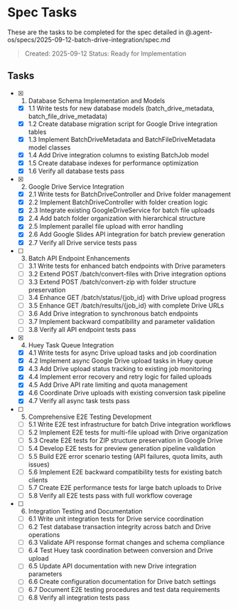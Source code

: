 # Spec Tasks

These are the tasks to be completed for the spec detailed in @.agent-os/specs/2025-09-12-batch-drive-integration/spec.md

> Created: 2025-09-12
> Status: Ready for Implementation

## Tasks

- [x] 1. Database Schema Implementation and Models
  - [x] 1.1 Write tests for new database models (batch_drive_metadata, batch_file_drive_metadata)
  - [x] 1.2 Create database migration script for Google Drive integration tables
  - [x] 1.3 Implement BatchDriveMetadata and BatchFileDriveMetadata model classes
  - [x] 1.4 Add Drive integration columns to existing BatchJob model
  - [x] 1.5 Create database indexes for performance optimization
  - [x] 1.6 Verify all database tests pass

- [x] 2. Google Drive Service Integration
  - [x] 2.1 Write tests for BatchDriveController and Drive folder management
  - [x] 2.2 Implement BatchDriveController with folder creation logic
  - [x] 2.3 Integrate existing GoogleDriveService for batch file uploads
  - [x] 2.4 Add batch folder organization with hierarchical structure
  - [x] 2.5 Implement parallel file upload with error handling
  - [x] 2.6 Add Google Slides API integration for batch preview generation
  - [x] 2.7 Verify all Drive service tests pass

- [ ] 3. Batch API Endpoint Enhancements
  - [ ] 3.1 Write tests for enhanced batch endpoints with Drive parameters
  - [ ] 3.2 Extend POST /batch/convert-files with Drive integration options
  - [ ] 3.3 Extend POST /batch/convert-zip with folder structure preservation
  - [ ] 3.4 Enhance GET /batch/status/{job_id} with Drive upload progress
  - [ ] 3.5 Enhance GET /batch/results/{job_id} with complete Drive URLs
  - [ ] 3.6 Add Drive integration to synchronous batch endpoints
  - [ ] 3.7 Implement backward compatibility and parameter validation
  - [ ] 3.8 Verify all API endpoint tests pass

- [x] 4. Huey Task Queue Integration
  - [x] 4.1 Write tests for async Drive upload tasks and job coordination
  - [x] 4.2 Implement async Google Drive upload tasks in Huey queue
  - [x] 4.3 Add Drive upload status tracking to existing job monitoring
  - [x] 4.4 Implement error recovery and retry logic for failed uploads
  - [x] 4.5 Add Drive API rate limiting and quota management
  - [x] 4.6 Coordinate Drive uploads with existing conversion task pipeline
  - [x] 4.7 Verify all async task tests pass

- [ ] 5. Comprehensive E2E Testing Development
  - [ ] 5.1 Write E2E test infrastructure for batch Drive integration workflows
  - [ ] 5.2 Implement E2E tests for multi-file upload with Drive organization
  - [ ] 5.3 Create E2E tests for ZIP structure preservation in Google Drive
  - [ ] 5.4 Develop E2E tests for preview generation pipeline validation
  - [ ] 5.5 Build E2E error scenario testing (API failures, quota limits, auth issues)
  - [ ] 5.6 Implement E2E backward compatibility tests for existing batch clients
  - [ ] 5.7 Create E2E performance tests for large batch uploads to Drive
  - [ ] 5.8 Verify all E2E tests pass with full workflow coverage

- [ ] 6. Integration Testing and Documentation
  - [ ] 6.1 Write unit integration tests for Drive service coordination
  - [ ] 6.2 Test database transaction integrity across batch and Drive operations
  - [ ] 6.3 Validate API response format changes and schema compliance
  - [ ] 6.4 Test Huey task coordination between conversion and Drive upload
  - [ ] 6.5 Update API documentation with new Drive integration parameters
  - [ ] 6.6 Create configuration documentation for Drive batch settings
  - [ ] 6.7 Document E2E testing procedures and test data requirements
  - [ ] 6.8 Verify all integration tests pass